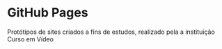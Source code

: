 <h1> GitHub Pages</h1>

<p>Protótipos de sites criados a fins de estudos, realizado pela a instituição Curso em Vídeo</p>

